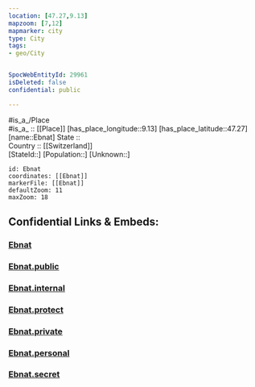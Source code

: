 ```yaml
---
location: [47.27,9.13] 
mapzoom: [7,12] 
mapmarker: city 
type: City
tags:
- geo/City


SpocWebEntityId: 29961
isDeleted: false
confidential: public

---
```

#is_a_/Place  
#is_a_ :: [[Place]] 
[has_place_longitude::9.13] 
[has_place_latitude::47.27] 
[name::Ebnat] 
State ::  
Country :: [[Switzerland]]  
[StateId::] 
[Population::] 
[Unknown::] 


```leaflet
id: Ebnat
coordinates: [[Ebnat]] 
markerFile: [[Ebnat]] 
defaultZoom: 11 
maxZoom: 18
```


## Confidential Links & Embeds: 

### [Ebnat](/_Standards/Earth/Continent/Europe/Europe~Central/Switzerland/Switzerland~Cantons/St.Gallen,Canton/City/Ebnat.md) 

### [Ebnat.public](/_public/Earth/Continent/Europe/Europe~Central/Switzerland/Switzerland~Cantons/St.Gallen,Canton/City/Ebnat.public.md) 

### [Ebnat.internal](/_internal/Earth/Continent/Europe/Europe~Central/Switzerland/Switzerland~Cantons/St.Gallen,Canton/City/Ebnat.internal.md) 

### [Ebnat.protect](/_protect/Earth/Continent/Europe/Europe~Central/Switzerland/Switzerland~Cantons/St.Gallen,Canton/City/Ebnat.protect.md) 

### [Ebnat.private](/_private/Earth/Continent/Europe/Europe~Central/Switzerland/Switzerland~Cantons/St.Gallen,Canton/City/Ebnat.private.md) 

### [Ebnat.personal](/_personal/Earth/Continent/Europe/Europe~Central/Switzerland/Switzerland~Cantons/St.Gallen,Canton/City/Ebnat.personal.md) 

### [Ebnat.secret](/_secret/Earth/Continent/Europe/Europe~Central/Switzerland/Switzerland~Cantons/St.Gallen,Canton/City/Ebnat.secret.md)

